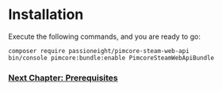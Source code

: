 # Installation
Execute the following commands, and you are ready to go:

```
composer require passioneight/pimcore-steam-web-api
bin/console pimcore:bundle:enable PimcoreSteamWebApiBundle
```

### [Next Chapter: Prerequisites](/documentation/15_prerequisites.md)
